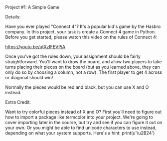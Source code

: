 Project #1: A Simple Game


Details:
 
Have you ever played "Connect 4"? It's a popular kid's game by the Hasbro company. In this project, your task is create a Connect 4 game in Python. Before you get started, please watch this video on the rules of Connect 4:

https://youtu.be/utXzIFEVPjA

Once you've got the rules down, your assignment should be fairly straightforward. You'll want to draw the board, and allow two players to take turns placing their pieces on the board (but as you learned above, they can only do so by choosing a column, not a row). The first player to get 4 across or diagonal should win!

Normally the pieces would be red and black, but you can use X and O instead.


Extra Credit:

Want to try colorful pieces instead of X and O? First you'll need to figure out how to import a package like termcolor into your project. We're going to cover importing later in the course, but try and see if you can figure it out on your own. Or you might be able to find unicode characters to use instead, depending on what your system supports. Here's a hint: print(u'\u2B24')

